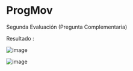 # ProgMov
Segunda Evaluación (Pregunta Complementaria)

Resultado :


![image](https://github.com/Jefferson-23/ProgMov/assets/128557439/c5724bd5-9344-43ee-aa99-a598beb4a9f7)


![image](https://github.com/Jefferson-23/ProgMov/assets/128557439/39a6d7a4-aa23-4569-bd6e-804d0e991203)


